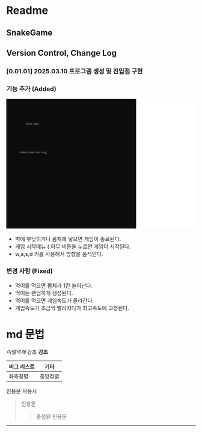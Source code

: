 # Readme

## SnakeGame
## Version Control, Change Log

### [0.01.01] 2025.03.10 프로그램 생성 및 진입점 구현
### 기능 추가 (Added)
![이름](/img/StartMenu.png)
- 벽에 부딪히거나 몸체에 닿으면 게임이 종료된다.
- 게임 시작메뉴 ( 아무 버튼을 누르면 게임이 시작된다.
- w,a,s,d 키를 사용해서 방향을 움직인다.
### 변경 사항 (Fixed)
- 먹이를 먹으면 몸체가 1칸 늘어난다.
- 먹이는 랜덤하게 생성된다.
- 먹이를 먹으면 게임속도가 올라간다.
- 게임속도가 조금씩 빨라지다가 최고속도에 고정된다.

# md 문법
*이텔릭체*
강조 **강조**

| 버그 리스트 | 기타 |
|:---|:---:|
|좌측정렬|중앙정렬|

인용문 사용시
>인용문
>>중첩된 인용문

---
